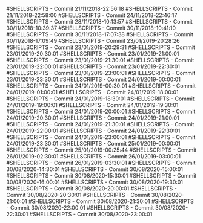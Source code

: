 #SHELLSCRIPTS - Commit 21/11/2018-22:56:18
#SHELLSCRIPTS - Commit 21/11/2018-22:58:00
#SHELLSCRIPTS - Commit 24/11/2018-22:46:17
#SHELLSCRIPTS - Commit 28/11/2018-10:13:57
#SHELLSCRIPTS - Commit 30/11/2018-10:39:37
#SHELLSCRIPTS - Commit 30/11/2018-10:41:10
#SHELLSCRIPTS - Commit 30/11/2018-17:07:38
#SHELLSCRIPTS - Commit 30/11/2018-17:09:49
#SHELLSCRIPTS - Commit 23/01/2019-20:28:26
#SHELLSCRIPTS - Commit 23/01/2019-20:29:31
#SHELLSCRIPTS - Commit 23/01/2019-20:30:01
#SHELLSCRIPTS - Commit 23/01/2019-21:00:01
#SHELLSCRIPTS - Commit 23/01/2019-21:30:01
#SHELLSCRIPTS - Commit 23/01/2019-22:00:01
#SHELLSCRIPTS - Commit 23/01/2019-22:30:01
#SHELLSCRIPTS - Commit 23/01/2019-23:00:01
#SHELLSCRIPTS - Commit 23/01/2019-23:30:01
#SHELLSCRIPTS - Commit 24/01/2019-00:00:01
#SHELLSCRIPTS - Commit 24/01/2019-00:30:01
#SHELLSCRIPTS - Commit 24/01/2019-01:00:01
#SHELLSCRIPTS - Commit 24/01/2019-18:00:01
#SHELLSCRIPTS - Commit 24/01/2019-18:30:01
#SHELLSCRIPTS - Commit 24/01/2019-19:00:01
#SHELLSCRIPTS - Commit 24/01/2019-19:30:01
#SHELLSCRIPTS - Commit 24/01/2019-20:00:01
#SHELLSCRIPTS - Commit 24/01/2019-20:30:01
#SHELLSCRIPTS - Commit 24/01/2019-21:00:01
#SHELLSCRIPTS - Commit 24/01/2019-21:30:01
#SHELLSCRIPTS - Commit 24/01/2019-22:00:01
#SHELLSCRIPTS - Commit 24/01/2019-22:30:01
#SHELLSCRIPTS - Commit 24/01/2019-23:00:01
#SHELLSCRIPTS - Commit 24/01/2019-23:30:01
#SHELLSCRIPTS - Commit 25/01/2019-00:00:01
#SHELLSCRIPTS - Commit 25/01/2019-00:25:44
#SHELLSCRIPTS - Commit 26/01/2019-02:30:01
#SHELLSCRIPTS - Commit 26/01/2019-03:00:01
#SHELLSCRIPTS - Commit 26/01/2019-03:30:01
#SHELLSCRIPTS - Commit 30/08/2020-14:30:01
#SHELLSCRIPTS - Commit 30/08/2020-15:00:01
#SHELLSCRIPTS - Commit 30/08/2020-15:30:01
#SHELLSCRIPTS - Commit 30/08/2020-16:00:01
#SHELLSCRIPTS - Commit 30/08/2020-19:30:01
#SHELLSCRIPTS - Commit 30/08/2020-20:00:01
#SHELLSCRIPTS - Commit 30/08/2020-20:30:01
#SHELLSCRIPTS - Commit 30/08/2020-21:00:01
#SHELLSCRIPTS - Commit 30/08/2020-21:30:01
#SHELLSCRIPTS - Commit 30/08/2020-22:00:01
#SHELLSCRIPTS - Commit 30/08/2020-22:30:01
#SHELLSCRIPTS - Commit 30/08/2020-23:00:01
